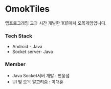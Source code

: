 # OmokTiles
앱프로그래밍 교과 시간 개발한 1대1매치 오목게임입니다.

### Tech Stack
- Android - Java
- Socket server- Java

### Member
- Java Socket서버 개발 : 변웅섭
- UI 및 오목 알고리즘 : 이대훈
